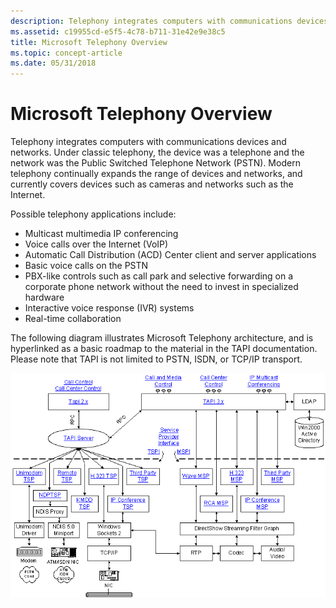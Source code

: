 ```yaml
---
description: Telephony integrates computers with communications devices and networks.
ms.assetid: c19955cd-e5f5-4c78-b711-31e42e9e38c5
title: Microsoft Telephony Overview
ms.topic: concept-article
ms.date: 05/31/2018
---
```


# Microsoft Telephony Overview

Telephony integrates computers with communications devices and networks. Under classic telephony, the device was a telephone and the network was the Public Switched Telephone Network (PSTN). Modern telephony continually expands the range of devices and networks, and currently covers devices such as cameras and networks such as the Internet.

Possible telephony applications include:

-   Multicast multimedia IP conferencing
-   Voice calls over the Internet (VoIP)
-   Automatic Call Distribution (ACD) Center client and server applications
-   Basic voice calls on the PSTN
-   PBX-like controls such as call park and selective forwarding on a corporate phone network without the need to invest in specialized hardware
-   Interactive voice response (IVR) systems
-   Real-time collaboration

The following diagram illustrates Microsoft Telephony architecture, and is hyperlinked as a basic roadmap to the material in the TAPI documentation. Please note that TAPI is not limited to PSTN, ISDN, or TCP/IP transport.

![microsoft telephony architecture](images/totalarc.png)

 

 




